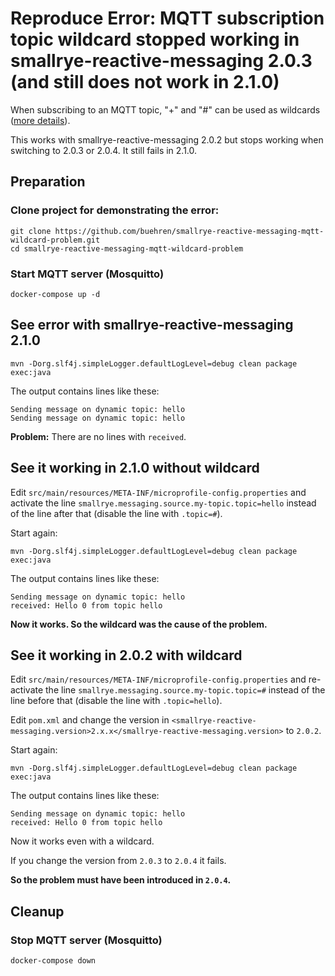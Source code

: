 # Reproduce Error: MQTT subscription topic wildcard stopped working in smallrye-reactive-messaging 2.0.3 (and still does not work in 2.1.0)

When subscribing to an MQTT topic, "+" and "#" can be used as wildcards ([more details](https://mosquitto.org/man/mqtt-7.html)).

This works with smallrye-reactive-messaging 2.0.2 but stops working when switching to 2.0.3 or 2.0.4. 
It still fails in 2.1.0.

## Preparation

### Clone project for demonstrating the error:
```
git clone https://github.com/buehren/smallrye-reactive-messaging-mqtt-wildcard-problem.git
cd smallrye-reactive-messaging-mqtt-wildcard-problem
```

### Start MQTT server (Mosquitto)
```
docker-compose up -d
```


## See error with smallrye-reactive-messaging 2.1.0
```
mvn -Dorg.slf4j.simpleLogger.defaultLogLevel=debug clean package exec:java
```

The output contains lines like these:
```
Sending message on dynamic topic: hello
Sending message on dynamic topic: hello
```

**Problem:** There are no lines with ```received```.


## See it working in 2.1.0 without wildcard

Edit ```src/main/resources/META-INF/microprofile-config.properties``` and activate the line ```smallrye.messaging.source.my-topic.topic=hello``` instead of the line after that (disable the line with ```.topic=#```).

Start again:
```
mvn -Dorg.slf4j.simpleLogger.defaultLogLevel=debug clean package exec:java
```

The output contains lines like these:
```
Sending message on dynamic topic: hello
received: Hello 0 from topic hello
```

**Now it works. So the wildcard was the cause of the problem.**


## See it working in 2.0.2 with wildcard

Edit ```src/main/resources/META-INF/microprofile-config.properties``` and re-activate the line ```smallrye.messaging.source.my-topic.topic=#``` instead of the line before that (disable the line with ```.topic=hello```).

Edit ```pom.xml``` and change the version in ```<smallrye-reactive-messaging.version>2.x.x</smallrye-reactive-messaging.version>``` to ```2.0.2```.

Start again:
```
mvn -Dorg.slf4j.simpleLogger.defaultLogLevel=debug clean package exec:java
```

The output contains lines like these:
```
Sending message on dynamic topic: hello
received: Hello 0 from topic hello
```

Now it works even with a wildcard.

If you change the version from ```2.0.3``` to ```2.0.4``` it fails.

**So the problem must have been introduced in ```2.0.4```.**


## Cleanup

### Stop MQTT server (Mosquitto)
```
docker-compose down
```
